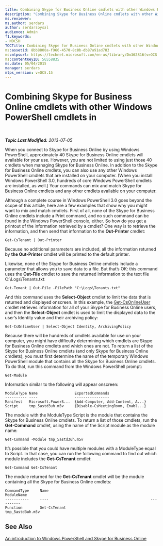 ```yaml
---
title: Combining Skype for Business Online cmdlets with other Windows PowerShell cmdlets in
description: "Combining Skype for Business Online cmdlets with other Windows PowerShell cmdlets in."
ms.reviewer: 
ms.author: serdars
author: serdarsoysal
audience: Admin
f1.keywords:
- NOCSH
TOCTitle: Combining Skype for Business Online cmdlets with other Windows PowerShell cmdlets
ms:assetid: 8bb8800a-f966-4570-8c8b-db87a91ad783
ms:mtpsurl: https://technet.microsoft.com/en-us/library/Dn362816(v=OCS.15)
ms:contentKeyID: 56558835
ms.date: 05/04/2015
manager: serdars
mtps_version: v=OCS.15
---
```


# Combining Skype for Business Online cmdlets with other Windows PowerShell cmdlets in

<div data-xmlns="http://www.w3.org/1999/xhtml">

<div class="topic" data-xmlns="http://www.w3.org/1999/xhtml" data-msxsl="urn:schemas-microsoft-com:xslt" data-cs="https://msdn.microsoft.com/">

<div data-asp="https://msdn2.microsoft.com/asp">



</div>

<div id="mainSection">

<div id="mainBody">

<span> </span>

_**Topic Last Modified:** 2013-07-05_

When you connect to Skype for Business Online by using Windows PowerShell, approximately 40 Skype for Business Online cmdlets will available for your use. However, you are not limited to using just those 40 cmdlets when managing Skype for Business Online. In addition to the Skype for Business Online cmdlets, you can also use any other Windows PowerShell cmdlets that are installed on your computer. (When you install Windows PowerShell 3.0, hundreds of core Windows PowerShell cmdlets are installed, as well.) Your commands can mix and match Skype for Business Online cmdlets and any other cmdlets available on your computer.

Although a complete course in Windows PowerShell 3.0 goes beyond the scope of this article, here are a few examples that show why you might want to mix and match cmdlets. First of all, none of the Skype for Business Online cmdlets include a Print command, and no such command can be found in the Windows PowerShell console, either. So how do you get a printout of the information retrieved by a cmdlet? One way is to retrieve the information, and then send that information to the **Out-Printer** cmdlet:

    Get-CsTenant | Out-Printer

Because no additional parameters are included, all the information returned by **the Out-Printer** cmdlet will be printed to the default printer.

Likewise, none of the Skype for Business Online cmdlets include a parameter that allows you to save data to a file. But that’s OK: this command uses the **Out-File** cmdlet to save the returned information to the text file C:\\Logs\\Tenants.txt:

    Get-Tenant | Out-File -FilePath "C:\Logs\Tenants.txt"

And this command uses the **Select-Object** cmdlet to limit the data that is returned and displayed onscreen. In this example, the [Get-CsOnlineUser](https://technet.microsoft.com/library/JJ994026(v=OCS.15)) cmdlet retrieves information for all of your Skype for Business Online users, and then the **Select-Object** cmdlet is used to limit the displayed data to the user’s Identity value and their archiving policy:

    Get-CsOnlineUser | Select-Object Identity, ArchivingPolicy

Because there will be hundreds of cmdlets available for use on your computer, you might have difficulty determining which cmdlets are Skype for Business Online cmdlets and which ones are not. To return a list of the Skype for Business Online cmdlets (and only Skype for Business Online cmdlets), you must first determine the name of the temporary Windows PowerShell module that contains all the Skype for Business Online cmdlets. To do that, run this command from the Windows PowerShell prompt:

    Get-Module

Information similar to the following will appear onscreen:

    ModuleType Name                 ExportedCommands
    ---------- ----                 ----------------
    Manifest   Microsoft.PowerS...  {Add-Computer, Add-Content, A...}
    Script     tmp_5astd3uh.m5v     {Disable-CsMeetingRoom, Enabl...}

The module with the ModuleType Script is the module that contains the Skype for Business Online cmdlets. To return a list of those cmdlets, run the **Get-Command** cmdlet, using the name of the Script module as the module name:

    Get-Command -Module tmp_5astd3uh.m5v

It’s possible that you could have multiple modules with a ModuleType equal to Script. In that case, you can run the following command to find out which module includes the **Get-CsTenant** cmdlet:

    Get-Command Get-CsTenant

The module returned for the **Get-CsTenant** cmdlet will be the module containing all the Skype for Business Online cmdlets:

    CommandType     Name                                               ModuleName
    -----------     ----                                               ----------
    Function        Get-CsTenant                                       tmp_5astd3uh.m5v

<div>

## See Also


[An introduction to Windows PowerShell and Skype for Business Online](https://technet.microsoft.com/library/Dn362785(v=OCS.15))  
  

</div>

</div>

<span> </span>

</div>

</div>

</div>

